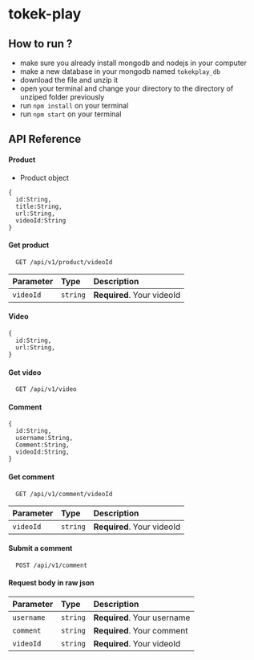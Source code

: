 # tokek-play

## How to run ?
- make sure you already install mongodb and nodejs in your computer
- make a new database in your mongodb named ```tokekplay_db```
- download the file and unzip it 
- open your terminal and change your directory to the directory of unziped folder previously
- run ```npm install``` on your terminal
- run ```npm start``` on your terminal


## API Reference

#### Product
- Product object
```
{
  id:String,
  title:String,
  url:String,
  videoId:String
}
```
#### Get product
```http
  GET /api/v1/product/videoId  
```

| Parameter | Type     | Description                |
| :-------- | :------- | :------------------------- |
| `videoId` | `string` | **Required**. Your videoId |


#### Video
```
{
  id:String,
  url:String,
}
```
#### Get video
```http
  GET /api/v1/video
```

#### Comment
```
{
  id:String,
  username:String,
  Comment:String,
  videoId:String,
}
```
#### Get comment
```http
  GET /api/v1/comment/videoId
```

| Parameter | Type     | Description                |
| :-------- | :------- | :------------------------- |
| `videoId` | `string` | **Required**. Your videoId |

#### Submit a comment
```http
  POST /api/v1/comment
```
#### Request body in raw json 

| Parameter | Type     | Description                |
| :-------- | :------- | :------------------------- |
| `username` | `string` | **Required**. Your username |
| `comment` | `string` | **Required**. Your comment |
| `videoId` | `string` | **Required**. Your videoId |
